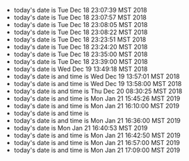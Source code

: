 * today's date is Tue Dec 18 23:07:39 MST 2018
* today's date is Tue Dec 18 23:07:57 MST 2018
* today's date is Tue Dec 18 23:08:05 MST 2018
* today's date is Tue Dec 18 23:08:22 MST 2018
* today's date is Tue Dec 18 23:23:51 MST 2018
* today's date is Tue Dec 18 23:24:20 MST 2018
* today's date is Tue Dec 18 23:35:00 MST 2018
* today's date is Tue Dec 18 23:39:00 MST 2018
* today's date is Wed Dec 19 13:49:18 MST 2018
* today's date is and time is Wed Dec 19 13:57:01 MST 2018
* today's date is and time is Wed Dec 19 13:58:00 MST 2018
* today's date is and time is Thu Dec 20 08:30:25 MST 2018
* today's date is and time is Mon Jan 21 15:45:26 MST 2019
* today's date is and time is Mon Jan 21 16:10:00 MST 2019
* today's date is and time is 
* today's date is and time is Mon Jan 21 16:36:00 MST 2019
* today's date is Mon Jan 21 16:40:53 MST 2019
* today's date is and time is Mon Jan 21 16:42:50 MST 2019
* today's date is and time is Mon Jan 21 16:57:00 MST 2019
* today's date is and time is Mon Jan 21 17:09:00 MST 2019

